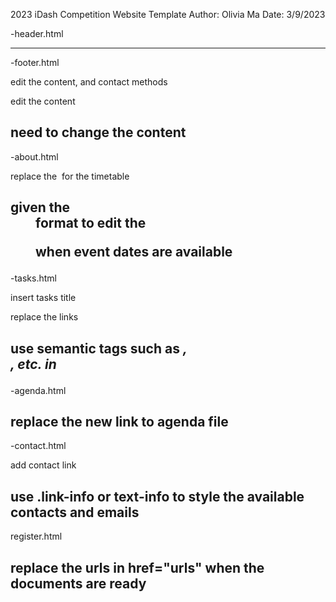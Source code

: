 2023 iDash Competition Website Template
Author: Olivia Ma
Date: 3/9/2023

-header.html
<!--Remove the comment tag when the videos are available-->
-----------------------------------------------------------
-footer.html
<!--About us-->
edit the content, and contact methods
<!--Latest news-->
edit the content
<!--Copyright information needs to be updated-->
need to change the content
------------------------
-about.html
<!--Timeline-->
replace the <img> for the timetable
<!--Important dates-->
given the <dt><dd> format to edit the <dl> when event dates are available
-------------------------------------------------------------------------
-tasks.html
<!--Titile-->
insert tasks title
<!--Link to google doc-->
replace the links
<!-- Content of the task -->
use semantic tags such as <cite>, <summary>,<detail> etc. in <p>
----------------------------------------------------------------
-agenda.html
<!-- Pdf viewer -->
replace the new link to agenda file
-----------------------------------
-contact.html
<!--MAYBE ADD THE CONTACT LINKS INSIDE H5-->
add contact link 
<!--Contact personnel-->
use .link-info or text-info to style the available contacts and emails
----------------------------------------------------------------------
register.html
<!--Main content-->
replace the urls in <a> href="urls" when the documents are ready
----------------------------------------------------------------